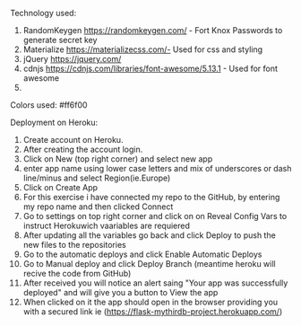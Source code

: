 Technology used:

1. RandomKeygen https://randomkeygen.com/ - Fort Knox Passwords to generate secret key
2. Materialize https://materializecss.com/- Used for css and styling 
3. jQuery https://jquery.com/
4. cdnjs https://cdnjs.com/libraries/font-awesome/5.13.1 - Used for font awesome
5. 

Colors used:
#ff6f00


Deployment on Heroku:

1. Create account on Heroku. 
2. After creating the account login.
3. Click on New (top right corner) and select new app
4. enter app name using lower case letters and mix of underscores or dash line/minus and select Region(ie.Europe)
5. Click on Create App
6. For this exercise i have connected my repo to the GitHub, by entering my repo name and then clicked Connect
7. Go to settings on top right corner and click on on Reveal Config Vars to instruct Herokuwich vaariables are requiered
8. After updating all the variables go back and click Deploy to push the new files to the repositories
9. Go to the automatic deploys and click Enable Automatic Deploys 
10. Go to Manual deploy and click Deploy Branch (meantime heroku will recive the code from GitHub)
11. After received you will notice an alert saing "Your app was successfully deployed" and will give you a button to View the app
12. When clicked on it the app should open in the browser providing you with a secured link ie (https://flask-mythirdb-project.herokuapp.com/)
